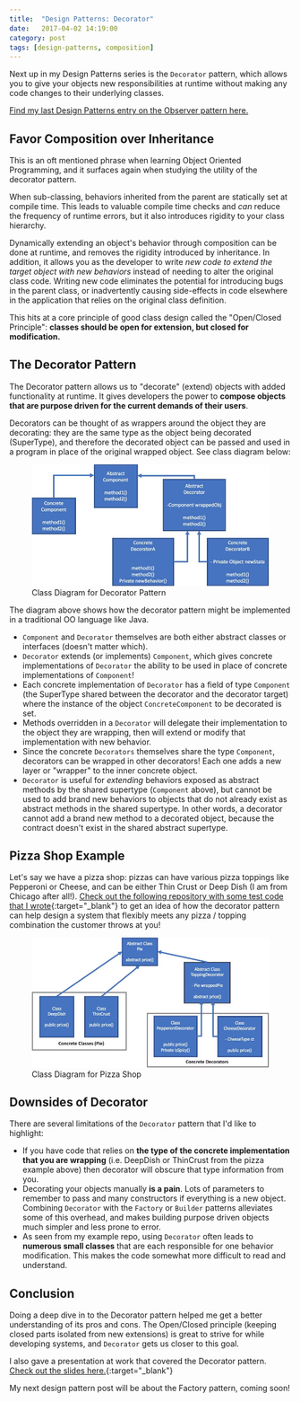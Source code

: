 ```yaml
---
title:  "Design Patterns: Decorator"
date:   2017-04-02 14:19:00
category: post
tags: [design-patterns, composition]
---
```


Next up in my Design Patterns series is the `Decorator` pattern, which allows you to give your objects new responsibilities at runtime without making any code changes to their underlying classes.

[Find my last Design Patterns entry on the Observer pattern here.][observer]

## Favor Composition over Inheritance

This is an oft mentioned phrase when learning Object Oriented Programming, and it surfaces again when studying the utility of the decorator pattern.

When sub-classing, behaviors inherited from the parent are statically set at compile time. This leads to valuable compile time checks and *can* reduce the frequency of runtime errors, but it also introduces rigidity to your class hierarchy.

Dynamically extending an object's behavior through composition can be done at runtime, and removes the rigidity introduced by inheritance. In addition, it allows you as the developer to write *new code to extend the target object with new behaviors* instead of needing to alter the original class code. Writing new code eliminates the potential for introducing bugs in the parent class, or inadvertently causing side-effects in code elsewhere in the application that relies on the original class definition.

This hits at a core principle of good class design called the "Open/Closed Principle": **classes should be open for extension, but closed for modification.**

## The Decorator Pattern

The Decorator pattern allows us to "decorate" (extend) objects with added functionality at runtime. It gives developers the power to **compose objects that are purpose driven for the current demands of their users**.

Decorators can be thought of as wrappers around the object they are decorating: they are the same type as the object being decorated (SuperType), and therefore the decorated object can be passed and used in a program in place of the original wrapped object. See class diagram below:

<figure>
  <img src="/assets/images/DecoratorClassDiagram.jpg">
  <figcaption>Class Diagram for Decorator Pattern</figcaption>
</figure>

 The diagram above shows how the decorator pattern might be implemented in a traditional OO language like Java.

 - `Component` and `Decorator` themselves are both either abstract classes or interfaces (doesn't matter which).
 - `Decorator` extends (or implements) `Component`, which gives concrete implementations of `Decorator` the ability to be used in place of concrete implementations of `Component`!
 - Each concrete implementation of `Decorator` has a field of type `Component` (the SuperType shared between the decorator and the decorator target) where the instance of the object `ConcreteComponent` to be decorated is set.
 - Methods overridden in a `Decorator` will delegate their implementation to the object they are wrapping, then will extend or modify that implementation with new behavior.
 - Since the concrete `Decorators` themselves share the type `Component`, decorators can be wrapped in other decorators! Each one adds a new layer or "wrapper" to the inner concrete object.
 - `Decorator` is useful for *extending* behaviors exposed as abstract methods by the shared supertype (`Component` above), but cannot be used to add brand new behaviors to objects that do not already exist as abstract methods in the shared supertype. In other words, a decorator cannot add a brand new method to a decorated object, because the contract doesn't exist in the shared abstract supertype.

## Pizza Shop Example

Let's say we have a pizza shop: pizzas can have various pizza toppings like Pepperoni or Cheese, and can be either Thin Crust or Deep Dish (I am from Chicago after all!). [Check out the following repository with some test code that I wrote][test]{:target="_blank"} to get an idea of how the decorator pattern can help design a system that flexibly meets any pizza / topping combination the customer throws at you!

<figure>
  <img src="/assets/images/PizzaClassDiagram.jpg">
  <figcaption>Class Diagram for Pizza Shop</figcaption>
</figure>

## Downsides of Decorator

There are several limitations of the `Decorator` pattern that I'd like to highlight:

- If you have code that relies on **the type of the concrete implementation that you are wrapping** (i.e. DeepDish or ThinCrust from the pizza example above) then decorator will obscure that type information from you.
- Decorating your objects manually **is a pain**. Lots of parameters to remember to pass and many constructors if everything is a new object. Combining `Decorator` with the `Factory` or `Builder` patterns alleviates some of this overhead, and makes building purpose driven objects much simpler and less prone to error.
- As seen from my example repo, using `Decorator` often leads to **numerous small classes** that are each responsible for one behavior modification. This makes the code somewhat more difficult to read and understand.

## Conclusion

Doing a deep dive in to the Decorator pattern helped me get a better understanding of its pros and cons. The Open/Closed principle (keeping closed parts isolated from new extensions) is great to strive for while developing systems, and `Decorator` gets us closer to this goal.

I also gave a presentation at work that covered the Decorator pattern. [Check out the slides here.][slides]{:target="_blank"}

My next design pattern post will be about the Factory pattern, coming soon!

[observer]: /posts/2016-10-25-observer/
[test]: https://github.com/bambielli/DecoratorExample
[slides]: /assets/pdf/Decorator-Presentation-04-03-17.pdf